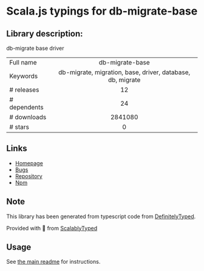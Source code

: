 
# Scala.js typings for db-migrate-base


## Library description:
db-migrate base driver

|                    |                 |
| ------------------ | :-------------: |
| Full name          | db-migrate-base |
| Keywords           | db-migrate, migration, base, driver, database, db, migrate |
| # releases         | 12 |
| # dependents       | 24 |
| # downloads        | 2841080 |
| # stars            | 0 |

## Links
- [Homepage](https://github.com/db-migrate/db-migrate-base)
- [Bugs](https://github.com/db-migrate/db-migrate-base/issues)
- [Repository](https://github.com/db-migrate/db-migrate-base)
- [Npm](https://www.npmjs.com/package/db-migrate-base)
    


## Note
This library has been generated from typescript code from [DefinitelyTyped](https://definitelytyped.org).

Provided with :purple_heart: from [ScalablyTyped](https://github.com/oyvindberg/ScalablyTyped)

## Usage
See [the main readme](../../readme.md) for instructions.


